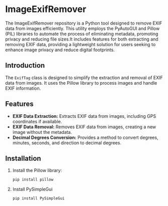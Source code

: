 # ImageExifRemover
The ImageExifRemover repository is a Python tool designed to remove EXIF data from images efficiently. This utility employs the PyAutoGUI and Pillow (PIL) libraries to automate the process of eliminating metadata, promoting privacy and reducing file sizes.It includes features for both extracting and removing EXIF data, providing a lightweight solution for users seeking to enhance image privacy and reduce digital footprints.

## Introduction

The `ExifTag` class is designed to simplify the extraction and removal of EXIF data from images. It uses the Pillow library to process images and handle EXIF information.

## Features

- **EXIF Data Extraction:** Extracts EXIF data from images, including GPS coordinates if available.
- **EXIF Data Removal:** Removes EXIF data from images, creating a new image without the metadata.
- **Decimal Degrees Conversion:** Provides a method to convert degrees, minutes, seconds, and direction to decimal degrees.

## Installation

1. Install the Pillow library:

   ```bash
   pip install pillow

2. Install PySimpleGui
   ```bash
   pip install PySimpleGui



